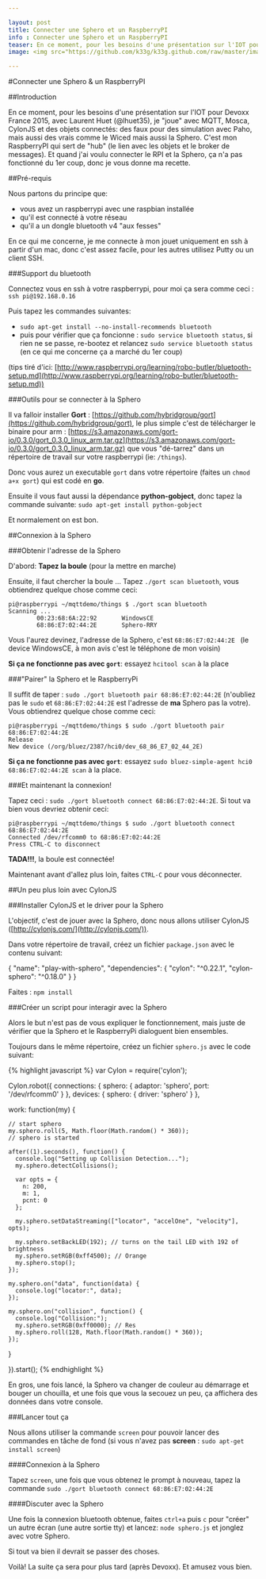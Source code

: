 ```yaml
---

layout: post
title: Connecter une Sphero et un RaspberryPI
info : Connecter une Sphero et un RaspberryPI
teaser: En ce moment, pour les besoins d'une présentation sur l'IOT pour Devoxx France 2015, avec Laurent Huet, je "joue" avec MQTT, Mosca, CylonJS et des objets connectés: des faux pour des simulation avec Paho, mais aussi des vrais comme le Wiced mais aussi la Sphero. C'est mon RaspberryPI qui sert de "hub" (le lien avec les objets et le broker de messages). Et quand j'ai voulu connecter le RPI et la Sphero, ça n'a pas fonctionné du 1er coup, donc je vous donne ma recette.
image: <img src="https://github.com/k33g/k33g.github.com/raw/master/images/sphero.jpg" height="30%" width="30%">

---
```


#Connecter une Sphero & un RaspberryPI

##Introduction

En ce moment, pour les besoins d'une présentation sur l'IOT pour Devoxx France 2015, avec Laurent Huet (@lhuet35), je "joue" avec MQTT, Mosca, CylonJS et des objets connectés: des faux pour des simulation avec Paho, mais aussi des vrais comme le Wiced mais aussi la Sphero. C'est mon RaspberryPI qui sert de "hub" (le lien avec les objets et le broker de messages). Et quand j'ai voulu connecter le RPI et la Sphero, ça n'a pas fonctionné du 1er coup, donc je vous donne ma recette.

##Pré-requis

Nous partons du principe que:

- vous avez un raspberrypi avec une raspbian installée 
- qu'il est connecté à votre réseau
- qu'il a un dongle bluetooth v4 "aux fesses"


En ce qui me concerne, je me connecte à mon jouet uniquement en ssh à partir d'un mac, donc c'est assez facile, pour les autres utilisez Putty ou un client SSH.

###Support du bluetooth

Connectez vous en ssh à votre raspberrypi, pour moi ça sera comme ceci : `ssh pi@192.168.0.16`

Puis tapez les commandes suivantes:

- `sudo apt-get install --no-install-recommends bluetooth`
- puis pour vérifier que ça foncionne : `sudo service bluetooth status`, si rien ne se passe, re-bootez et relancez `sudo service bluetooth status` (en ce qui me concerne ça a marché du 1er coup)

(tips tiré d'ici: [http://www.raspberrypi.org/learning/robo-butler/bluetooth-setup.md](http://www.raspberrypi.org/learning/robo-butler/bluetooth-setup.md))

###Outils pour se connecter à la Sphero

Il va falloir installer **Gort** : [https://github.com/hybridgroup/gort](https://github.com/hybridgroup/gort), le plus simple c'est de télécharger le binaire pour arm : [https://s3.amazonaws.com/gort-io/0.3.0/gort_0.3.0_linux_arm.tar.gz](https://s3.amazonaws.com/gort-io/0.3.0/gort_0.3.0_linux_arm.tar.gz) que vous "dé-tarrez" dans un répertoire de travail sur votre raspberrypi (ie: `/things`). 

Donc vous aurez un executable `gort` dans votre répertoire (faites un `chmod a+x gort`) qui est codé en **go**.

Ensuite il vous faut aussi la dépendance **python-gobject**, donc tapez la commande suivante: `sudo apt-get install python-gobject`

Et normalement on est bon.

##Connexion à la Sphero

###Obtenir l'adresse de la Sphero

D'abord: **Tapez la boule** (pour la mettre en marche)

Ensuite, il faut chercher la boule ... Tapez `./gort scan bluetooth`, vous obtiendrez quelque chose comme ceci:

    pi@raspberrypi ~/mqttdemo/things $ ./gort scan bluetooth
    Scanning ...
            00:23:68:6A:22:92       WindowsCE
            68:86:E7:02:44:2E       Sphero-RRY 

Vous l'aurez devinez, l'adresse de la Sphero, c'est `68:86:E7:02:44:2E ` (le device WindowsCE, à mon avis c'est le téléphone de mon voisin)

**Si ça ne fonctionne pas avec `gort`**: essayez `hcitool scan` à la place

###"Pairer" la Sphero et le RaspberryPi

Il suffit de taper : `sudo ./gort bluetooth pair 68:86:E7:02:44:2E` (n'oubliez pas le `sudo` et `68:86:E7:02:44:2E` est l'adresse de **ma** Sphero pas la votre). Vous obtiendrez quelque chose comme ceci:

    pi@raspberrypi ~/mqttdemo/things $ sudo ./gort bluetooth pair 68:86:E7:02:44:2E
    Release
    New device (/org/bluez/2387/hci0/dev_68_86_E7_02_44_2E)

**Si ça ne fonctionne pas avec `gort`**: essayez `sudo bluez-simple-agent hci0 68:86:E7:02:44:2E scan` à la place.

###Et maintenant la connexion!

Tapez ceci : `sudo ./gort bluetooth connect 68:86:E7:02:44:2E`. Si tout va bien vous devriez obtenir ceci:

    pi@raspberrypi ~/mqttdemo/things $ sudo ./gort bluetooth connect 68:86:E7:02:44:2E
    Connected /dev/rfcomm0 to 68:86:E7:02:44:2E
    Press CTRL-C to disconnect

**TADA!!!**, la boule est connectée!

Maintenant avant d'allez plus loin, faites `CTRL-C` pour vous déconnecter.

##Un peu plus loin avec CylonJS

###Installer CylonJS et le driver pour la Sphero

L'objectif, c'est de jouer avec la Sphero, donc nous allons utiliser CylonJS ([http://cylonjs.com/](http://cylonjs.com/)).

Dans votre répertoire de travail, créez un fichier `package.json` avec le contenu suivant:

  {
    "name": "play-with-sphero",
    "dependencies": {
      "cylon": "^0.22.1",
      "cylon-sphero": "^0.18.0"
    }
  }

Faites : `npm install`

###Créer un script pour interagir avec la Sphero

Alors le but n'est pas de vous expliquer le fonctionnement, mais juste de vérifier que la Sphero et le RaspberryPi dialoguent bien ensembles.

Toujours dans le même répertoire, créez un fichier `sphero.js` avec le code suivant:

{% highlight javascript %}
var Cylon = require('cylon');

Cylon.robot({
  connections: {
    sphero: { adaptor: 'sphero', port: '/dev/rfcomm0' }
  },
  devices: {
    sphero: { driver: 'sphero' }
  },

  work: function(my) {

    // start sphero
    my.sphero.roll(5, Math.floor(Math.random() * 360));
    // sphero is started

    after((1).seconds(), function() {
      console.log("Setting up Collision Detection...");
      my.sphero.detectCollisions();

      var opts = {
        n: 200,
        m: 1,
        pcnt: 0
      };

      my.sphero.setDataStreaming(["locator", "accelOne", "velocity"], opts);
      
      my.sphero.setBackLED(192); // turns on the tail LED with 192 of brightness
      my.sphero.setRGB(0xff4500); // Orange
      my.sphero.stop();
    });

    my.sphero.on("data", function(data) {
      console.log("locator:", data);
    });

    my.sphero.on("collision", function() {
      console.log("Collision:");
      my.sphero.setRGB(0xff0000); // Res
      my.sphero.roll(128, Math.floor(Math.random() * 360));
    });

  }

}).start();
{% endhighlight %}


En gros, une fois lancé, la Sphero va changer de couleur au démarrage et bouger un chouilla, et une fois que vous la secouez un peu, ça affichera des données dans votre console.

###Lancer tout ça

Nous allons utiliser la commande `screen` pour pouvoir lancer des commandes en tâche de fond (si vous n'avez pas **screen** : `sudo apt-get install screen`)

####Connexion à la Sphero

Tapez `screen`, une fois que vous obtenez le prompt à nouveau, tapez la commande `sudo ./gort bluetooth connect 68:86:E7:02:44:2E`

####Discuter avec la Sphero

Une fois la connexion bluetooth obtenue, faites `ctrl+a` puis `c` pour "créer" un autre écran (une autre sortie tty) et lancez: `node sphero.js` et jonglez avec votre Sphero.

Si tout va bien il devrait se passer des choses.

Voilà! La suite ça sera pour plus tard (après Devoxx). Et amusez vous bien.


